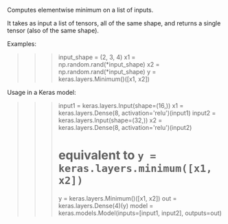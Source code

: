 Computes elementwise minimum on a list of inputs.

It takes as input a list of tensors, all of the same shape,
and returns a single tensor (also of the same shape).

Examples:

>>> input_shape = (2, 3, 4)
>>> x1 = np.random.rand(*input_shape)
>>> x2 = np.random.rand(*input_shape)
>>> y = keras.layers.Minimum()([x1, x2])

Usage in a Keras model:

>>> input1 = keras.layers.Input(shape=(16,))
>>> x1 = keras.layers.Dense(8, activation='relu')(input1)
>>> input2 = keras.layers.Input(shape=(32,))
>>> x2 = keras.layers.Dense(8, activation='relu')(input2)
>>> # equivalent to `y = keras.layers.minimum([x1, x2])`
>>> y = keras.layers.Minimum()([x1, x2])
>>> out = keras.layers.Dense(4)(y)
>>> model = keras.models.Model(inputs=[input1, input2], outputs=out)
